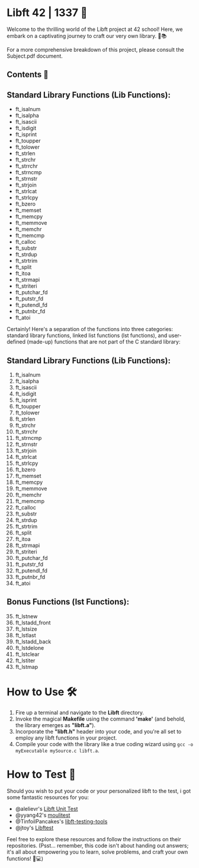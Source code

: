# Libft 42 | 1337 🚀

Welcome to the thrilling world of the Libft project at 42 school! Here, we embark on a captivating journey to craft our very own library. 🚀📚

For a more comprehensive breakdown of this project, please consult the Subject.pdf document.

## Contents 📜

## Standard Library Functions (Lib Functions):

- ft_isalnum
- ft_isalpha
- ft_isascii
- ft_isdigit
- ft_isprint
- ft_toupper
- ft_tolower
- ft_strlen
- ft_strchr
- ft_strrchr
- ft_strncmp
- ft_strnstr
- ft_strjoin
- ft_strlcat
- ft_strlcpy
- ft_bzero
- ft_memset
- ft_memcpy
- ft_memmove
- ft_memchr
- ft_memcmp
- ft_calloc
- ft_substr
- ft_strdup
- ft_strtrim
- ft_split
- ft_itoa
- ft_strmapi
- ft_striteri
- ft_putchar_fd
- ft_putstr_fd
- ft_putendl_fd
- ft_putnbr_fd
- ft_atoi

Certainly! Here's a separation of the functions into three categories: standard library functions, linked list functions (lst functions), and user-defined (made-up) functions that are not part of the C standard library:

## Standard Library Functions (Lib Functions):
1. ft_isalnum
2. ft_isalpha
3. ft_isascii
4. ft_isdigit
5. ft_isprint
6. ft_toupper
7. ft_tolower
8. ft_strlen
9. ft_strchr
10. ft_strrchr
11. ft_strncmp
12. ft_strnstr
13. ft_strjoin
14. ft_strlcat
15. ft_strlcpy
16. ft_bzero
17. ft_memset
18. ft_memcpy
19. ft_memmove
20. ft_memchr
21. ft_memcmp
22. ft_calloc
23. ft_substr
24. ft_strdup
25. ft_strtrim
26. ft_split
27. ft_itoa
28. ft_strmapi
29. ft_striteri
30. ft_putchar_fd
31. ft_putstr_fd
32. ft_putendl_fd
33. ft_putnbr_fd
34. ft_atoi

## Bonus Functions (lst Functions):
35. ft_lstnew
36. ft_lstadd_front
37. ft_lstsize
38. ft_lstlast
39. ft_lstadd_back
40. ft_lstdelone
41. ft_lstclear
42. ft_lstiter
43. ft_lstmap

# How to Use 🛠️

1. Fire up a terminal and navigate to the **Libft** directory.
2. Invoke the magical **Makefile** using the command **'make'** (and behold, the library emerges as **"libft.a"**).
3. Incorporate the **"libft.h"** header into your code, and you're all set to employ any libft functions in your project.
4. Compile your code with the library like a true coding wizard using `gcc -o myExecutable mySource.c libft.a`.

# How to Test 🧪

Should you wish to put your code or your personalized libft to the test, i got some fantastic resources for you:
- @alelievr's [Libft Unit Test](https://github.com/alelievr/libft-unit-test)
- @yyang42's [moulitest](https://github.com/yyang42/moulitest)
- @TinfoilPancakes's [libft-testing-tools](https://github.com/TinfoilPancakes/libft-testing-tools)
- @jtoy's [Libftest](https://github.com/jtoty/Libftest)

Feel free to explore these resources and follow the instructions on their repositories. (Psst... remember, this code isn't about handing out answers; it's all about empowering you to learn, solve problems, and craft your own functions! 🧠💻)
